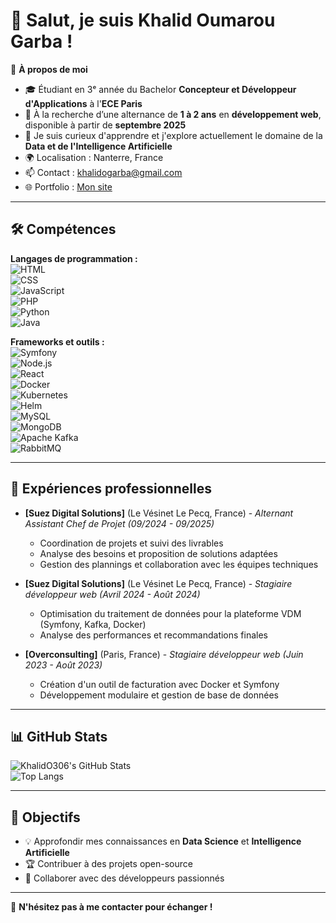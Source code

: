 # 👋 Salut, je suis Khalid Oumarou Garba !  

🎯 **À propos de moi**  
- 🎓 Étudiant en 3ᵉ année du Bachelor **Concepteur et Développeur d'Applications** à l'**ECE Paris**  
- 🚀 À la recherche d’une alternance de **1 à 2 ans** en **développement web**, disponible à partir de **septembre 2025**  
- 🌱 Je suis curieux d'apprendre et j'explore actuellement le domaine de la **Data et de l'Intelligence Artificielle**  
- 🌍 Localisation : Nanterre, France  
- 📫 Contact : khalidogarba@gmail.com
- 🌐 Portfolio : [Mon site](https://khalid-og-portfolio.netlify.app/)  

---

## 🛠️ Compétences  

**Langages de programmation :**  
![HTML](https://img.shields.io/badge/HTML5-E34F26?style=for-the-badge&logo=html5&logoColor=white)  
![CSS](https://img.shields.io/badge/CSS3-1572B6?style=for-the-badge&logo=css3&logoColor=white)  
![JavaScript](https://img.shields.io/badge/JavaScript-F7DF1E?style=for-the-badge&logo=javascript&logoColor=black)  
![PHP](https://img.shields.io/badge/PHP-777BB4?style=for-the-badge&logo=php&logoColor=white)  
![Python](https://img.shields.io/badge/Python-3776AB?style=for-the-badge&logo=python&logoColor=white)  
![Java](https://img.shields.io/badge/Java-ED8B00?style=for-the-badge&logo=java&logoColor=white)  

**Frameworks et outils :**  
![Symfony](https://img.shields.io/badge/Symfony-000000?style=for-the-badge&logo=symfony&logoColor=white)  
![Node.js](https://img.shields.io/badge/Node.js-339933?style=for-the-badge&logo=node.js&logoColor=white)  
![React](https://img.shields.io/badge/React-61DAFB?style=for-the-badge&logo=react&logoColor=black)  
![Docker](https://img.shields.io/badge/Docker-2496ED?style=for-the-badge&logo=docker&logoColor=white)  
![Kubernetes](https://img.shields.io/badge/Kubernetes-326CE5?style=for-the-badge&logo=kubernetes&logoColor=white)  
![Helm](https://img.shields.io/badge/Helm-0F1689?style=for-the-badge&logo=helm&logoColor=white)  
![MySQL](https://img.shields.io/badge/MySQL-4479A1?style=for-the-badge&logo=mysql&logoColor=white)  
![MongoDB](https://img.shields.io/badge/MongoDB-4EA94B?style=for-the-badge&logo=mongodb&logoColor=white)  
![Apache Kafka](https://img.shields.io/badge/Kafka-231F20?style=for-the-badge&logo=apache-kafka&logoColor=white)  
![RabbitMQ](https://img.shields.io/badge/RabbitMQ-FF6600?style=for-the-badge&logo=rabbitmq&logoColor=white)  

---

## 🔧 Expériences professionnelles  

- **[Suez Digital Solutions]** (Le Vésinet Le Pecq, France) - *Alternant Assistant Chef de Projet (09/2024 - 09/2025)*  
  - Coordination de projets et suivi des livrables  
  - Analyse des besoins et proposition de solutions adaptées  
  - Gestion des plannings et collaboration avec les équipes techniques  

- **[Suez Digital Solutions]** (Le Vésinet Le Pecq, France) - *Stagiaire développeur web (Avril 2024 - Août 2024)*  
  - Optimisation du traitement de données pour la plateforme VDM (Symfony, Kafka, Docker)  
  - Analyse des performances et recommandations finales  

- **[Overconsulting]** (Paris, France) - *Stagiaire développeur web (Juin 2023 - Août 2023)*  
  - Création d'un outil de facturation avec Docker et Symfony  
  - Développement modulaire et gestion de base de données  

---

## 📊 GitHub Stats  

![KhalidO306's GitHub Stats](https://github-readme-stats.vercel.app/api?username=KhalidO306&show_icons=true&theme=radical)  
![Top Langs](https://github-readme-stats.vercel.app/api/top-langs/?username=KhalidO306&layout=compact&theme=radical)  

---

## 🎯 Objectifs  

- 💡 Approfondir mes connaissances en **Data Science** et **Intelligence Artificielle**  
- 🏆 Contribuer à des projets open-source  
- 🤝 Collaborer avec des développeurs passionnés  

---

🚀 **N'hésitez pas à me contacter pour échanger !**  
